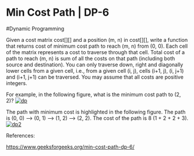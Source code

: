 # Min Cost Path | DP-6

#Dynamic Programming

Given a cost matrix cost[][] and a position (m, n) in cost[][], write a function that returns cost of minimum cost path to reach (m, n) from (0, 0). Each cell of the matrix represents a cost to traverse through that cell. Total cost of a path to reach (m, n) is sum of all the costs on that path (including both source and destination). You can only traverse down, right and diagonally lower cells from a given cell, i.e., from a given cell (i, j), cells (i+1, j), (i, j+1) and (i+1, j+1) can be traversed. You may assume that all costs are positive integers.

For example, in the following figure, what is the minimum cost path to (2, 2)?
[![dp](https://www.geeksforgeeks.org/wp-content/uploads/dp.png)](https://www.geeksforgeeks.org/wp-content/uploads/dp.png)

The path with minimum cost is highlighted in the following figure. The path is (0, 0) –> (0, 1) –> (1, 2) –> (2, 2). The cost of the path is 8 (1 + 2 + 2 + 3).
[![dp2](https://www.geeksforgeeks.org/wp-content/uploads/dp2.png)](https://www.geeksforgeeks.org/wp-content/uploads/dp2.png)



References:

<https://www.geeksforgeeks.org/min-cost-path-dp-6/>
